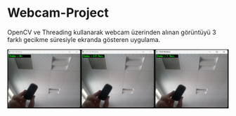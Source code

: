 # Webcam-Project
OpenCV ve Threading kullanarak webcam üzerinden alınan görüntüyü 3 farklı gecikme süresiyle ekranda gösteren uygulama.

![GitHub Logo](https://github.com/emirselver/Webcam-Project/blob/main/src/test.png)



